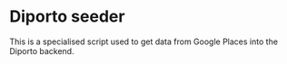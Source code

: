 # Diporto seeder
This is a specialised script used to get data from Google Places into the Diporto backend.
